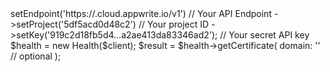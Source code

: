 <?php

use Appwrite\Client;
use Appwrite\Services\Health;

$client = (new Client())
    ->setEndpoint('https://<REGION>.cloud.appwrite.io/v1') // Your API Endpoint
    ->setProject('5df5acd0d48c2') // Your project ID
    ->setKey('919c2d18fb5d4...a2ae413da83346ad2'); // Your secret API key

$health = new Health($client);

$result = $health->getCertificate(
    domain: '' // optional
);